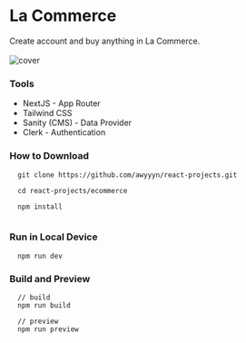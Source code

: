 # La Commerce
Create account and buy anything in La Commerce.
<br />  
<img src="https://i.ibb.co/vmW339Q/Screen-Shot-2023-08-13-at-18-25-04.png"  alt="cover" />
 
### Tools 
- NextJS - App Router
- Tailwind CSS
- Sanity (CMS) - Data Provider
- Clerk - Authentication


### How to Download

```git
  git clone https://github.com/awyyyn/react-projects.git

  cd react-projects/ecommerce

  npm install
  
```

### Run in Local Device
```git
  npm run dev 
```

### Build and Preview
```git
  // build
  npm run build

  // preview
  npm run preview
```
